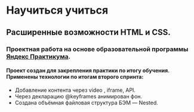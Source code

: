 # Научиться учиться
## Расширенные возможности HTML и CSS.

### Проектная работа на основе образовательной программы [Яндекс Практикума](https://practicum.yandex.ru).

#### Проект создан для закрепления практики по итогу обучения.</br> Применены технологии по итогам второго спринта: 
+ Добавление контента через video , iframe, API.
+ Через декларацию @keyframes анимирован фон.
+ Создана объёмная файловая структура БЭМ — Nested.
